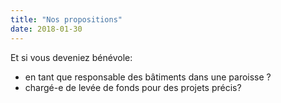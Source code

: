 ```yaml
---
title: "Nos propositions"
date: 2018-01-30
---
```


Et si vous deveniez bénévole:

- en tant que responsable des bâtiments dans une paroisse ?
- chargé-e de levée de fonds pour des projets précis?
